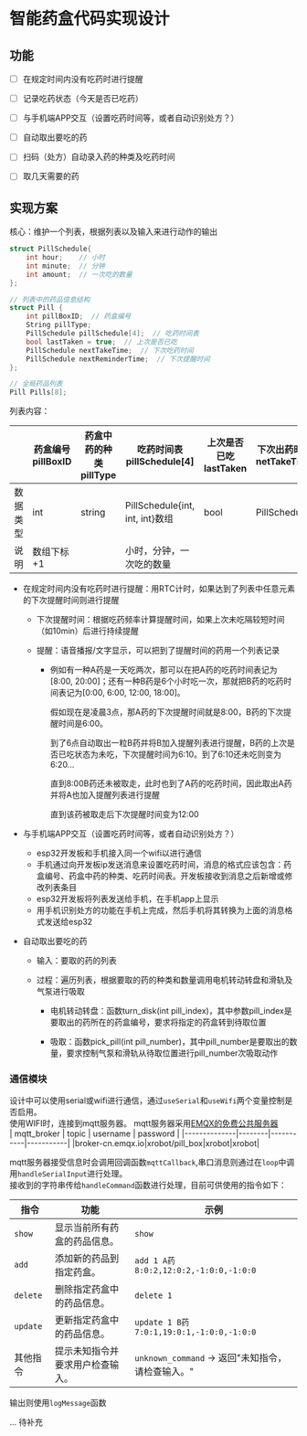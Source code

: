 # 智能药盒代码实现设计

## 功能

- [ ] 在规定时间内没有吃药时进行提醒

- [ ] 记录吃药状态（今天是否已吃药）

- [ ] 与手机端APP交互（设置吃药时间等，或者自动识别处方？）

- [ ] 自动取出要吃的药

- [ ] 扫码（处方）自动录入药的种类及吃药时间  

- [ ] 取几天需要的药

## 实现方案

核心：维护一个列表，根据列表以及输入来进行动作的输出
```c++
struct PillSchedule{
    int hour;    // 小时
    int minute;  // 分钟
    int amount;  // 一次吃的数量
};

// 列表中的药品信息结构
struct Pill {
    int pillBoxID;  // 药盒编号
    String pillType;
    PillSchedule pillSchedule[4];  // 吃药时间表
    bool lastTaken = true;  // 上次是否已吃
    PillSchedule nextTakeTime;  // 下次吃药时间
    PillSchedule nextReminderTime;  // 下次提醒时间
};

// 全局药品列表
Pill Pills[8];
```



列表内容：

|          | 药盒编号pillBoxID | 药盒中药的种类pillType | 吃药时间表pillSchedule[4]       | 上次是否已吃lastTaken | 下次出药时间netTakeTime | 下次提醒时间nextReminderTime |
| -------- | ----------------- | ---------------------- | ------------------------------- | --------------------- | ----------------------- | ---------------------------- |
| 数据类型 | int               | string                 | PillSchedule{int, int, int}数组 | bool                  | PillSchedule            | PillSchedule                 |
| 说明     | 数组下标+1        |                        | 小时，分钟，一次吃的数量        |                       |                         |                              |

- 在规定时间内没有吃药时进行提醒：用RTC计时，如果达到了列表中任意元素的下次提醒时间则进行提醒

  - 下次提醒时间：根据吃药频率计算提醒时间，如果上次未吃隔较短时间（如10min）后进行持续提醒

  - 提醒：语音播报/文字显示，可以把到了提醒时间的药用一个列表记录

    - 例如有一种A药是一天吃两次，那可以在把A药的吃药时间表记为[8:00, 20:00]；还有一种B药是6个小时吃一次，那就把B药的吃药时间表记为[0:00, 6:00, 12:00, 18:00]。

      假如现在是凌晨3点，那A药的下次提醒时间就是8:00，B药的下次提醒时间是6:00。

      到了6点自动取出一粒B药并将B加入提醒列表进行提醒，B药的上次是否已吃状态为未吃，下次提醒时间为6:10。到了6:10还未吃则变为6:20...

      直到8:00B药还未被取走，此时也到了A药的吃药时间，因此取出A药并将A也加入提醒列表进行提醒

      直到该药被取走后下次提醒时间变为12:00

- 与手机端APP交互（设置吃药时间等，或者自动识别处方？）

  - esp32开发板和手机接入同一个wifi以进行通信
  - 手机通过向开发板ip发送消息来设置吃药时间，消息的格式应该包含：药盒编号、药盒中药的种类、吃药时间表。开发板接收到消息之后新增或修改列表条目
  - esp32开发板将列表发送给手机，在手机app上显示
  - 用手机识别处方的功能在手机上完成，然后手机将其转换为上面的消息格式发送给esp32

- 自动取出要吃的药

  - 输入：要取的药的列表

  - 过程：遍历列表，根据要取的药的种类和数量调用电机转动转盘和滑轨及气泵进行吸取

    - 电机转动转盘：函数turn_disk(int pill_index)，其中参数pill_index是要取出的药所在的药盒编号，要求将指定的药盒转到待取位置

    - 吸取：函数pick_pill(int pill_number)，其中pill_number是要取出的数量，要求控制气泵和滑轨从待取位置进行pill_number次吸取动作

### 通信模块
设计中可以使用serial或wifi进行通信，通过`useSerial`和`useWifi`两个变量控制是否启用。  
使用WIFI时，连接到mqtt服务器。
mqtt服务器采用[EMQX的免费公共服务器](https://www.emqx.com/zh/mqtt/public-mqtt5-broker)  
| mqtt_broker  | topic  | username  | password  |
|--------------|--------|-----------|-----------|
|broker-cn.emqx.io|xrobot/pill_box|xrobot|xrobot|

mqtt服务器接受信息时会调用回调函数`mqttCallback`,串口消息则通过在`loop`中调用`handleSerialInput`进行处理。  
接收到的字符串传给`handleCommand`函数进行处理，目前可供使用的指令如下：

| 指令       | 功能                              | 示例                                             |
|------------|-----------------------------------|-------------------------------------------------|
| `show`     | 显示当前所有药盒的药品信息。      | `show`                                          |
| `add`      | 添加新的药品到指定药盒。          | `add 1 A药 8:0:2,12:0:2,-1:0:0,-1:0:0`         |
| `delete`   | 删除指定药盒中的药品信息。        | `delete 1`                                      |
| `update`   | 更新指定药盒中的药品信息。        | `update 1 B药 7:0:1,19:0:1,-1:0:0,-1:0:0`      |
| 其他指令   | 提示未知指令并要求用户检查输入。  | `unknown_command` -> 返回"未知指令，请检查输入。" |

输出则使用`logMessage`函数  

... 待补充